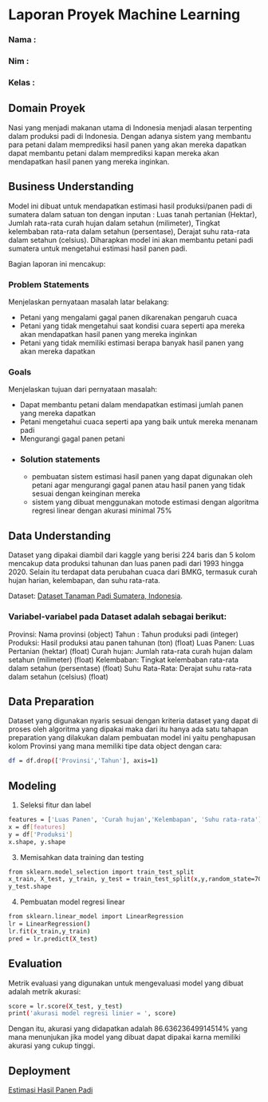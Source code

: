 # Laporan Proyek Machine Learning
### Nama :
### Nim :
### Kelas :

## Domain Proyek

Nasi yang menjadi makanan utama di Indonesia menjadi alasan terpenting dalam produksi padi di Indonesia. Dengan adanya sistem yang membantu para petani dalam memprediksi hasil panen yang akan mereka dapatkan dapat membantu petani dalam memprediksi kapan mereka akan mendapatkan hasil panen yang mereka inginkan.

## Business Understanding

Model ini dibuat untuk mendapatkan estimasi hasil produksi/panen padi di sumatera dalam satuan ton dengan inputan :
Luas tanah pertanian (Hektar), Jumlah rata-rata curah hujan dalam setahun (milimeter), Tingkat kelembaban rata-rata dalam setahun (persentase), Derajat suhu rata-rata dalam setahun (celsius). Diharapkan model ini akan membantu petani padi sumatera untuk mengetahui estimasi hasil panen padi.

Bagian laporan ini mencakup:

### Problem Statements

Menjelaskan pernyataan masalah latar belakang:
- Petani yang mengalami gagal panen dikarenakan pengaruh cuaca
- Petani yang tidak mengetahui saat kondisi cuara seperti apa mereka akan mendapatkan hasil panen yang mereka inginkan
- Petani yang tidak memiliki estimasi berapa banyak hasil panen yang akan mereka dapatkan

### Goals

Menjelaskan tujuan dari pernyataan masalah:
- Dapat membantu petani dalam mendapatkan estimasi jumlah panen yang mereka dapatkan
- Petani mengetahui cuaca seperti apa yang baik untuk mereka menanam padi
- Mengurangi gagal panen petani
- 
    ### Solution statements
    - pembuatan sistem estimasi hasil panen yang dapat digunakan oleh petani agar mengurangi gagal panen atau hasil panen yang tidak sesuai dengan keinginan mereka
    - sistem yang dibuat menggunakan motode estimasi dengan algoritma regresi linear dengan akurasi minimal 75%
  
## Data Understanding
Dataset yang dipakai diambil dari kaggle yang berisi 224 baris dan 5 kolom mencakup data produksi tahunan dan luas panen padi dari 1993 hingga 2020. Selain itu terdapat data perubahan cuaca dari BMKG, termasuk curah hujan harian, kelembapan, dan suhu rata-rata.

Dataset: [Dataset Tanaman Padi Sumatera, Indonesia](https://www.kaggle.com/datasets/ardikasatria/datasettanamanpadisumatera).

### Variabel-variabel pada Dataset adalah sebagai berikut:
Provinsi: Nama provinsi (object)
Tahun : Tahun produksi padi (integer)
Produksi: Hasil produksi atau panen tahunan (ton) (float)
Luas Panen: Luas Pertanian (hektar) (float)
Curah hujan: Jumlah rata-rata curah hujan dalam setahun (milimeter) (float)
Kelembaban: Tingkat kelembaban rata-rata dalam setahun (persentase) (float)
Suhu Rata-Rata: Derajat suhu rata-rata dalam setahun (celsius) (float)

## Data Preparation
Dataset yang digunakan nyaris sesuai dengan kriteria dataset yang dapat di proses oleh algoritma yang dipakai maka dari itu hanya ada satu tahapan preparation yang dilakukan dalam pembuatan model ini yaitu penghapusan kolom Provinsi yang mana memiliki tipe data object dengan cara:
```bash
df = df.drop(['Provinsi','Tahun'], axis=1)
```

## Modeling
1. Seleksi fitur dan label
```bash
features = ['Luas Panen', 'Curah hujan','Kelembapan', 'Suhu rata-rata']
x = df[features]
y = df['Produksi']
x.shape, y.shape
```
3. Memisahkan data training dan testing
```bash
from sklearn.model_selection import train_test_split
x_train, X_test, y_train, y_test = train_test_split(x,y,random_state=70)
y_test.shape
```
4. Pembuatan model regresi linear
```bash
from sklearn.linear_model import LinearRegression
lr = LinearRegression()
lr.fit(x_train,y_train)
pred = lr.predict(X_test)
```

## Evaluation
Metrik evaluasi yang digunakan untuk mengevaluasi model yang dibuat adalah metrik akurasi:
```bash
score = lr.score(X_test, y_test)
print('akurasi model regresi linier = ', score)
```
Dengan itu, akurasi yang didapatkan adalah 86.63623649914514% yang mana menunjukan jika model yang dibuat dapat dipakai karna memiliki akurasi yang cukup tinggi.

## Deployment

[Estimasi Hasil Panen Padi](https://estimasi-panen-alan.streamlit.app/)
